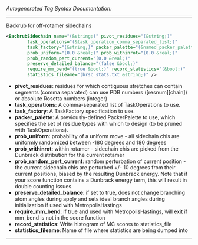 <!-- THIS IS AN AUTOGENERATED FILE: Don't edit it directly, instead change the schema definition in the code itself. -->

_Autogenerated Tag Syntax Documentation:_

---
Backrub for off-rotamer sidechains

```xml
<BackrubSidechain name="(&string;)" pivot_residues="(&string;)"
        task_operations="(&task_operation_comma_separated_list;)"
        task_factory="(&string;)" packer_palette="(&named_packer_palette;)"
        prob_uniform="(0.0 &real;)" prob_withinrot="(0.0 &real;)"
        prob_random_pert_current="(0.0 &real;)"
        preserve_detailed_balance="(false &bool;)"
        require_mm_bend="(true &bool;)" record_statistics="(&bool;)"
        statistics_fileame="(brsc_stats.txt &string;)" />
```

-   **pivot_residues**: residues for which contiguous stretches can contain segments (comma separated) can use PDB numbers ([resnum][chain]) or absolute Rosetta numbers (integer)
-   **task_operations**: A comma-separated list of TaskOperations to use.
-   **task_factory**: A TaskFactory specification to use.
-   **packer_palette**: A previously-defined PackerPalette to use, which specifies the set of residue types with which to design (to be pruned with TaskOperations).
-   **prob_uniform**: probability of a uniform move - all sidechain chis are uniformly randomized between -180 degrees and 180 degrees
-   **prob_withinrot**: within rotamer - sidechain chis are picked from the Dunbrack distribution for the current rotamer
-   **prob_random_pert_current**: random perturbation of current position - the current sidechain chis are perturbed +/- 10 degrees from their current positions, biased by the resulting Dunbrack energy. Note that if your score function contains a Dunbrack energy term, this will result in double counting issues.
-   **preserve_detailed_balance**: if set to true, does not change branching atom angles during apply and sets ideal branch angles during initialization if used with MetropolisHastings
-   **require_mm_bend**: if true and used with MetropolisHastings, will exit if mm_bend is not in the score function
-   **record_statistics**: Write histogram of MC scores to statistics_file
-   **statistics_fileame**: Name of file where statistics are being dumped into

---
